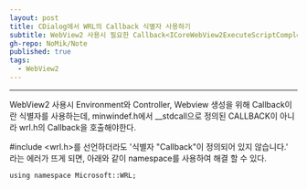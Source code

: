 ```yaml
---
layout: post
title: CDialog에서 WRL의 Callback 식별자 사용하기
subtitle: WebView2 사용시 필요한 Callback<ICoreWebView2ExecuteScriptCompletedHandler> 식별자 사용하기
gh-repo: NoMik/Note
published: true
tags:
  - WebView2
---
```


***

WebView2 사용시 Environment와 Controller, Webview 생성을 위해 Callback이란 식별자를 사용하는데,   minwindef.h에서 __stdcall으로 정의된 CALLBACK이 아니라 wrl.h의 Callback을 호출해야한다. 

#include <wrl.h>를 선언하더라도 '식별자 "Callback"이 정의되어 있지 않습니다.' 라는 에러가 뜨게 되면, 아래와 같이 namespace를 사용하여 해결 할 수 있다.

    using namespace Microsoft::WRL;   
